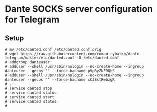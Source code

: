 # Dante SOCKS server configuration for Telegram

## Setup

	# mv /etc/danted.conf /etc/danted.conf.orig
	# wget https://raw.githubusercontent.com/roman-rybalko/dante-telegram/master/etc/danted.conf -O /etc/danted.conf
	# addgroup danteuser
	# adduser --shell /usr/sbin/nologin --no-create-home --ingroup danteuser --gecos "" --force-badname pVpRyZNF9QhS
	# adduser --shell /usr/sbin/nologin --no-create-home --ingroup danteuser --gecos "" --force-badname xCJ8stRwbzgR
	# ...
	# service danted stop
	# service danted status
	# service danted start
	# service danted status
	# 
